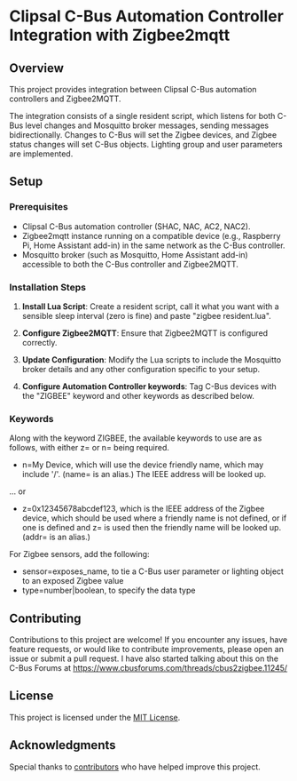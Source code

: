 # Clipsal C-Bus Automation Controller Integration with Zigbee2mqtt

## Overview

This project provides integration between Clipsal C-Bus automation controllers and Zigbee2MQTT.

The integration consists of a single resident script, which listens for both C-Bus level changes and Mosquitto broker messages, sending messages bidirectionally. Changes to C-Bus will set the Zigbee devices, and Zigbee status changes will set C-Bus objects. Lighting group and user parameters are implemented.

## Setup

### Prerequisites

- Clipsal C-Bus automation controller (SHAC, NAC, AC2, NAC2).
- Zigbee2mqtt instance running on a compatible device (e.g., Raspberry Pi, Home Assistant add-in) in the same network as the C-Bus controller.
- Mosquitto broker (such as Mosquitto, Home Assistant add-in) accessible to both the C-Bus controller and Zigbee2MQTT.

### Installation Steps

1. **Install Lua Script**: Create a resident script, call it what you want with a sensible sleep interval (zero is fine) and paste "zigbee resident.lua".  

2. **Configure Zigbee2MQTT**: Ensure that Zigbee2MQTT is configured correctly.

3. **Update Configuration**: Modify the Lua scripts to include the Mosquitto broker details and any other configuration specific to your setup.

4. **Configure Automation Controller keywords**: Tag C-Bus devices with the "ZIGBEE" keyword and other keywords as described below.

### Keywords

Along with the keyword ZIGBEE, the available keywords to use are as follows, with either z= or n= being required.

* n=My Device, which will use the device friendly name, which may include '/'. (name= is an alias.) The IEEE address will be looked up.

... or
* z=0x12345678abcdef123, which is the IEEE address of the Zigbee device, which should be used where a friendly name is not defined, or if one is defined and z= is used then the friendly name will be looked up. (addr= is an alias.)

For Zigbee sensors, add the following:

* sensor=exposes_name, to tie a C-Bus user parameter or lighting object to an exposed Zigbee value
* type=number|boolean, to specify the data type

## Contributing

Contributions to this project are welcome! If you encounter any issues, have feature requests, or would like to contribute improvements, please open an issue or submit a pull request. I have also started talking about this on the C-Bus Forums at https://www.cbusforums.com/threads/cbus2zigbee.11245/

## License

This project is licensed under the [MIT License](LICENSE).

## Acknowledgments

Special thanks to [contributors](CONTRIBUTORS.md) who have helped improve this project.